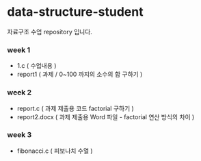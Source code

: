 # data-structure-student

자료구조 수업 repository 입니다.

### week 1

- 1.c ( 수업내용 )
- report1 ( 과제 / 0~100 까지의 소수의 합 구하기 )

### week 2

- report.c ( 과제 제출용 코드 factorial 구하기 )
- report2.docx ( 과제 제출용 Word 파일 - factorial 연산 방식의 차이 )

### week 3

- fibonacci.c ( 피보나치 수열 )
